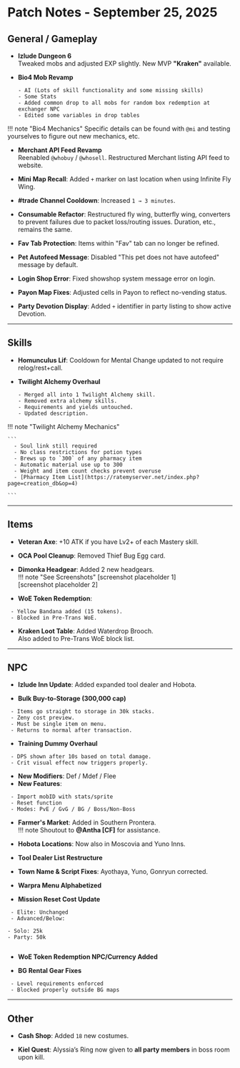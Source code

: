 # Patch Notes - September 25, 2025

## General / Gameplay

- **Izlude Dungeon 6**  
  Tweaked mobs and adjusted EXP slightly. New MVP **"Kraken"** available.

- **Bio4 Mob Revamp**
  ```
  - AI (Lots of skill functionality and some missing skills)  
  - Some Stats  
  - Added common drop to all mobs for random box redemption at exchanger NPC  
  - Edited some variables in drop tables
  ```

!!! note "Bio4 Mechanics"
    Specific details can be found with `@mi` and testing yourselves to figure out new mechanics, etc.      

- **Merchant API Feed Revamp**  
  Reenabled `@whobuy` / `@whosell`. Restructured Merchant listing API feed to website.  

- **Mini Map Recall**: Added `+` marker on last location when using Infinite Fly Wing.

- **#trade Channel Cooldown**: Increased `1 → 3 minutes`.

- **Consumable Refactor**: Restructured fly wing, butterfly wing, converters to prevent failures due to packet loss/routing issues. Duration, etc., remains the same.

- **Fav Tab Protection**: Items within "Fav" tab can no longer be refined.

- **Pet Autofeed Message**: Disabled "This pet does not have autofeed" message by default.

- **Login Shop Error**: Fixed showshop system message error on login.

- **Payon Map Fixes**: Adjusted cells in Payon to reflect no-vending status.

- **Party Devotion Display**: Added `+` identifier in party listing to show active Devotion.

---

## Skills

- **Homunculus Lif**: Cooldown for Mental Change updated to not require relog/rest+call.

- **Twilight Alchemy Overhaul**
  ```
  - Merged all into 1 Twilight Alchemy skill.
  - Removed extra alchemy skills.
  - Requirements and yields untouched.
  - Updated description.
  ```

  
!!! note "Twilight Alchemy Mechanics"
    
    ```
      - Soul link still required  
      - No class restrictions for potion types  
      - Brews up to `300` of any pharmacy item  
      - Automatic material use up to 300  
      - Weight and item count checks prevent overuse  
      - [Pharmacy Item List](https://ratemyserver.net/index.php?page=creation_db&op=4)
    
    ```

---

## Items

- **Veteran Axe**: +10 ATK if you have Lv2+ of each Mastery skill.

- **OCA Pool Cleanup**: Removed Thief Bug Egg card.

- **Dimonka Headgear**: Added 2 new headgears.  
  !!! note "See Screenshots"
      [screenshot placeholder 1]  
      [screenshot placeholder 2]

- **WoE Token Redemption**:
 ```
  - Yellow Bandana added (15 tokens).  
  - Blocked in Pre-Trans WoE.
 ```

- **Kraken Loot Table**: Added Waterdrop Brooch.  
  Also added to Pre-Trans WoE block list.

---

## NPC

- **Izlude Inn Update**: Added expanded tool dealer and Hobota.

- **Bulk Buy-to-Storage (300,000 cap)**
 ```
  - Items go straight to storage in 30k stacks.  
  - Zeny cost preview.  
  - Must be single item on menu.  
  - Returns to normal after transaction.
 ```

- **Training Dummy Overhaul**
 ```
  - DPS shown after 10s based on total damage.  
  - Crit visual effect now triggers properly.
   ```
  - **New Modifiers**: Def / Mdef / Flee  
  - **New Features**:
   ```
    - Import mobID with stats/sprite  
    - Reset function  
    - Modes: PvE / GvG / BG / Boss/Non-Boss
  ```

- **Farmer's Market**: Added in Southern Prontera.  
  !!! note
      Shoutout to **@Antha [CF]** for assistance.

- **Hobota Locations**: Now also in Moscovia and Yuno Inns.

- **Tool Dealer List Restructure**

- **Town Name & Script Fixes**: Ayothaya, Yuno, Gonryun corrected.

- **Warpra Menu Alphabetized**

- **Mission Reset Cost Update** 
 ```
  - Elite: Unchanged  
  - Advanced/Below:
   ```
    - Solo: 25k  
    - Party: 50k
   ```
 ```

- **WoE Token Redemption NPC/Currency Added**

- **BG Rental Gear Fixes**
 ```
  - Level requirements enforced  
  - Blocked properly outside BG maps
 ```

---

## Other

- **Cash Shop**: Added `18` new costumes.

- **Kiel Quest**: Alyssia’s Ring now given to **all party members** in boss room upon kill.


